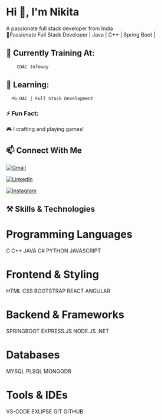 
# Hi 👋, I'm Nikita

A passionate full stack developer from India 
<br>
 🚀Passionate Full Stack Developer | Java | C++ | Spring Boot | 

## 🔭 Currently Training At:
        CDAC Infoway

## 🌱 Learning:
      PG-DAC | Full Stack Development

### ⚡ Fun Fact:
🎮 I crafting and playing games!

## 📫 Connect With Me
[![Gmail](https://img.shields.io/badge/Gmail-D14836?style=for-the-badge&logo=gmail&logoColor=white)](mailto:nzode12@gmail.com)

[![LinkedIn](https://img.shields.io/badge/LinkedIn-0077B5?style=for-the-badge&logo=linkedin&logoColor=white)](https://www.linkedin.com/in/nikita-zode/)

[![Instagram](https://img.shields.io/badge/Instagram-E4405F?style=for-the-badge&logo=instagram&logoColor=white)](https://instagram.com/nikita_zode)


## ⚒️ Skills & Technologies

# Programming Languages
C C++ JAVA C# PYTHON JAVASCRIPT

# Frontend & Styling
HTML CSS BOOTSTRAP REACT ANGULAR

# Backend & Frameworks
SPRINGBOOT  EXPRESS.JS NODE.JS .NET

# Databases
 MYSQL PLSQL MONGODB
 # Tools & IDEs
 VS-CODE EXLIPSE GIT GITHUB 


 
<!--
**zodenikita/zodenikita** is a ✨ _special_ ✨ repository because its `README.md` (this file) appears on your GitHub profile.

Here are some ideas to get you started:

- 🔭 I’m currently working on ...
- 🌱 I’m currently learning ...
- 👯 I’m looking to collaborate on ...
- 🤔 I’m looking for help with ...
- 💬 Ask me about ...
- 📫 How to reach me: ...
- 😄 Pronouns: ...
- ⚡ Fun fact: ...
-->
